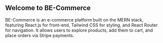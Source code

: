 ## Welcome to BE-Commerce
BE-Commerce is an e-commerce platform built on the MERN stack, featuring React.js for front-end, Tailwind CSS for styling, and React Router for navigation. It allows users to explore products, add them to cart, and place orders via Stripe payments.
